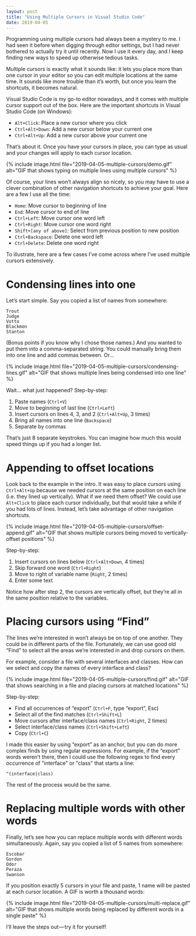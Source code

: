 ```yaml
---
layout: post
title: "Using Multiple Cursors in Visual Studio Code"
date: 2019-04-05
---
```


Programming using multiple cursors had always been a mystery to me. I had seen it before when digging through editor settings, but I had never bothered to actually try it until recently. Now I use it every day, and I keep finding new ways to speed up otherwise tedious tasks.

Multiple cursors is exactly what it sounds like: it lets you place more than one cursor in your editor so you can edit multiple locations at the same time. It sounds like more trouble than it’s worth, but once you learn the shortcuts, it becomes natural.

Visual Studio Code is my go-to editor nowadays, and it comes with multiple cursor support out of the box. Here are the important shortcuts in Visual Studio Code (on Windows):

- `Alt+Click`: Place a new cursor where you click
- `Ctrl+Alt+Down`: Add a new cursor below your current one
- `Ctrl+Alt+Up`: Add a new cursor above your current one

That’s about it. Once you have your cursors in place, you can type as usual and your changes will apply to each cursor location.

{% include image.html file="2019-04-05-multiple-cursors/demo.gif" alt="GIF that shows typing on multiple lines using multiple cursors" %}

Of course, your lines won’t always align so nicely, so you may have to use a clever combination of other navigation shortcuts to achieve your goal. Here are a few I use all the time:

- `Home`: Move cursor to beginning of line
- `End`: Move cursor to end of line
- `Ctrl+Left`: Move cursor one word left
- `Ctrl+Right`: Move cursor one word right
- `Shift+[any of above]`: Select from previous position to new position
- `Ctrl+Backspace`: Delete one word left
- `Ctrl+Delete`: Delete one word right

To illustrate, here are a few cases I’ve come across where I’ve used multiple cursors extensively.

# Condensing lines into one

Let’s start simple. Say you copied a list of names from somewhere:

```
Trout
Judge
Votto
Blackmon
Stanton
```
(Bonus points if you know why I chose those names.) And you wanted to put them into a comma-separated string. You could manually bring them into one line and add commas between. Or...

{% include image.html file="2019-04-05-multiple-cursors/condensing-lines.gif" alt="GIF that shows multiple lines being condensed into one line" %}

Wait… what just happened? Step-by-step:

1. Paste names (`Ctrl+V`)
1. Move to beginning of last line (`Ctrl+Left`)
1. Insert cursors on lines 4, 3, and 2 (`Ctrl+Alt+Up`, 3 times)
1. Bring all names into one line (`Backspace`)
1. Separate by commas

That’s just 8 separate keystrokes. You can imagine how much this would speed things up if you had a longer list.

# Appending to offset locations

Look back to the example in the intro. It was easy to place cursors using `Ctrl+Alt+Up` because we needed cursors at the same position on each line (i.e. they lined up vertically). What if we need them offset? We could use `Alt+Click` to place each cursor individually, but that would take a while if you had lots of lines. Instead, let’s take advantage of other navigation shortcuts.

{% include image.html file="2019-04-05-multiple-cursors/offset-append.gif" alt="GIF that shows multiple cursors being moved to vertically-offset positions" %}

Step-by-step:

1. Insert cursors on lines below (`Ctrl+Alt+Down`, 4 times)
1. Skip forward one word (`Ctrl+Right`)
1. Move to right of variable name (`Right`, 2 times)
1. Enter some text

Notice how after step 2, the cursors are vertically offset, but they’re all in the same position relative to the variables.

# Placing cursors using “Find”

The lines we’re interested in won’t always be on top of one another. They could be in different parts of the file. Fortunately, we can use good old “Find” to select all the areas we’re interested in and drop cursors on them.

For example, consider a file with several interfaces and classes. How can we select and copy the names of every interface and class?

{% include image.html file="2019-04-05-multiple-cursors/find.gif" alt="GIF that shows searching in a file and placing cursors at matched locations" %}

Step-by-step:

- Find all occurrences of “export” (`Ctrl+F`, type “export”, Esc)
- Select all of the find matches (`Ctrl+Shift+L`)
- Move cursors after interface/class names (`Ctrl+Right`, 2 times)
- Select interface/class names (`Ctrl+Shift+Left`)
- Copy (`Ctrl+C`)

I made this easier by using “export” as an anchor, but you can do more complex finds by using regular expressions. For example, if the “export” words weren’t there, then I could use the following regex to find every occurrence of "interface" or "class" that starts a line:

```
^(interface|class)
```

The rest of the process would be the same.

# Replacing multiple words with other words

Finally, let’s see how you can replace multiple words with different words simultaneously. Again, say you copied a list of 5 names from somewhere:

```
Escobar
Gordon
Odor
Peraza
Swanson
```

If you position exactly 5 cursors in your file and paste, 1 name will be pasted at each cursor location. A GIF is worth a thousand words:

{% include image.html file="2019-04-05-multiple-cursors/multi-replace.gif" alt="GIF that shows multiple words being replaced by different words in a single paste" %}

I’ll leave the steps out — try it for yourself!
